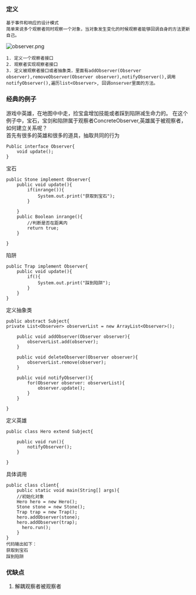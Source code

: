 ### 定义
```
基于事件和响应的设计模式  
简单来说多个观察者同时观察一个对象，当对象发生变化的时候观察者能够回调自身的方法更新自己。
```
![observer.png](https://i.loli.net/2020/07/14/17oMWz6nHwOxK2j.png)  

````
1. 定义一个观察者接口
2. 观察者实现观察者接口
3. 定义被观察者接口或者抽象类，里面有addObserver(Observer observer),removeObserver(Observer observer),notifyObserver(),调用notifyObserver(),遍历list<Observer>, 回调onserver里面的方法。
````

### 经典的例子  
游戏中英雄，在地图中中走，捡宝盒增加技能或者踩到陷阱减生命力的。
在这个例子中，宝石，宝剑和陷阱属于观察者ConcreteObserver,英雄属于被观察者，  
如何建立关系呢？  
首先有很多的英雄和很多的道具，抽取共同的行为

```
Public interface Observer{
    void update();
}
```  
宝石
```
public Stone implement Observer{
    public void update(){
        if(inrange()){
            System.out.print("获取到宝石");
        }
        
    }
    public Boolean inrange(){
        //判断是否在距离内
        return true;
    }
    
}
```
陷阱  
```
public Trap implement Observer{
    public void update(){
        if(){
            System.out.print("踩到陷阱");
        }
    }
}
```  

定义抽象类  
```
public abstract Subject{
private List<Observer> observerList = new ArrayList<Observer>();

    public void addObserver(Observer observer){
        observerList.add(observer);
    }
    
    public void deleteObserver(Observer observer){
        observerList.remove(observer);
    }
    
    public void notifyObserver(){
        for(Observer observer: observerList){
            observer.update();
        }
    }
    
}
```    
定义英雄  
```
public class Hero extend Subject{
    
    public void run(){
        notifyObserver();
    }
    
}
```
  
  具体调用  
  ```
  public class client{
      public static void main(String[] args){
      //初始化对象  
      Hero hero = new Hero();
      Stone stone = new Stone();
      Trap trap = new Trap();
      hero.addObserver(stone);
      hero.addObserver(trap);
        hero.run();  
      }
  }  
  代码输出如下：  
  获取到宝石  
  踩到陷阱
 
  ```  
### 优缺点  
1. 解耦观察者被观察者
